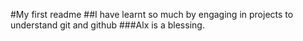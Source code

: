 #My first readme
##I have learnt so much by engaging in projects to understand git and github
###Alx is a blessing.
